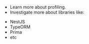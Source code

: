 - Learn more about profiling.
- Investigate more about libraries like:
 * NestJS
 * TypeORM
 * Prima
 * etc
